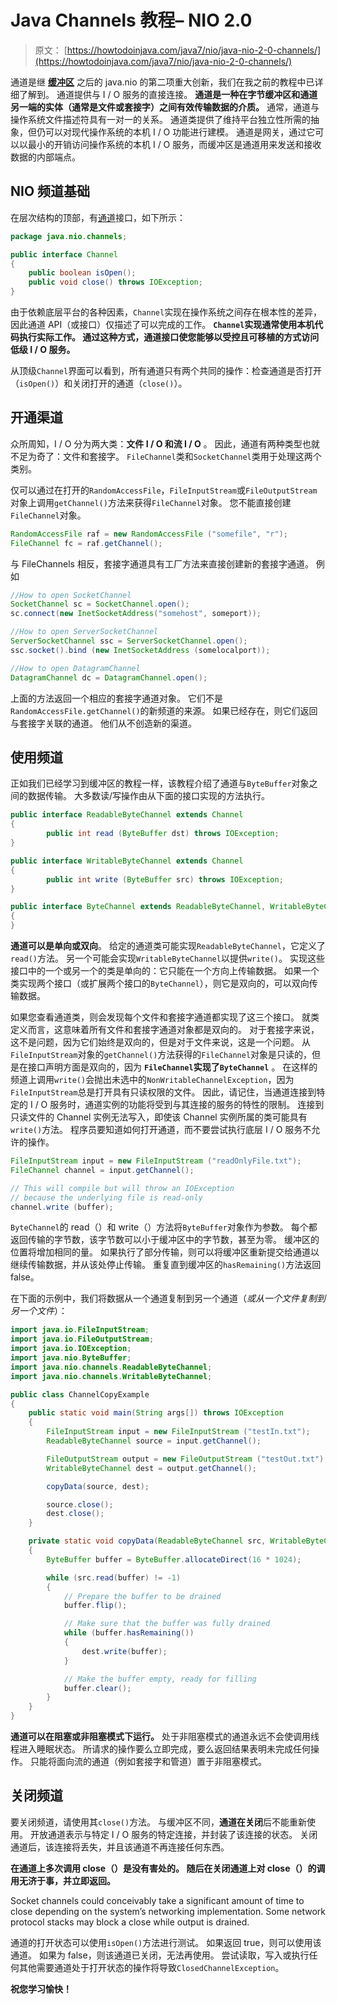 # Java Channels 教程– NIO 2.0

> 原文： [https://howtodoinjava.com/java7/nio/java-nio-2-0-channels/](https://howtodoinjava.com/java7/nio/java-nio-2-0-channels/)

通道是继 **[缓冲区](//howtodoinjava.com/java-7/nio/java-nio-2-0-working-with-buffers/ "Java NIO 2.0 : Working With Buffers")** 之后的 java.nio 的第二项重大创新，我们在我之前的教程中已详细了解到。 通道提供与 I / O 服务的直接连接。 **通道是一种在字节缓冲区和通道另一端的实体（通常是文件或套接字）之间有效传输数据的介质。** 通常，通道与操作系统文件描述符具有一对一的关系。 通道类提供了维持平台独立性所需的抽象，但仍可以对现代操作系统的本机 I / O 功能进行建模。 通道是网关，通过它可以以最小的开销访问操作系统的本机 I / O 服务，而缓冲区是通道用来发送和接收数据的内部端点。

## NIO 频道基础

在层次结构的顶部，有[通道](https://docs.oracle.com/javase/7/docs/api/java/nio/channels/Channel.html "Channel")接口，如下所示：

```java
package java.nio.channels;

public interface Channel
{
	public boolean isOpen();
	public void close() throws IOException;
}

```

由于依赖底层平台的各种因素，`Channel`实现在操作系统之间存在根本性的差异，因此通道 API（或接口）仅描述了可以完成的工作。 **`Channel`实现通常使用本机代码执行实际工作。 通过这种方式，通道接口使您能够以受控且可移植的方式访问低级 I / O 服务。**

从顶级`Channel`界面可以看到，所有通道只有两个共同的操作：检查通道是否打开（`isOpen()`）和关闭打开的通道（`close()`）。

## 开通渠道

众所周知，I / O 分为两大类：**文件 I / O 和流 I / O** 。 因此，通道有两种类型也就不足为奇了：文件和套接字。 `FileChannel`类和`SocketChannel`类用于处理这两个类别。

仅可以通过在打开的`RandomAccessFile`，`FileInputStream`或`FileOutputStream`对象上调用`getChannel()`方法来获得`FileChannel`对象。 您不能直接创建`FileChannel`对象。

```java
RandomAccessFile raf = new RandomAccessFile ("somefile", "r");
FileChannel fc = raf.getChannel();

```

与 FileChannels 相反，套接字通道具有工厂方法来直接创建新的套接字通道。 例如

```java
//How to open SocketChannel
SocketChannel sc = SocketChannel.open();
sc.connect(new InetSocketAddress("somehost", someport));

//How to open ServerSocketChannel
ServerSocketChannel ssc = ServerSocketChannel.open();
ssc.socket().bind (new InetSocketAddress (somelocalport));

//How to open DatagramChannel
DatagramChannel dc = DatagramChannel.open();

```

上面的方法返回一个相应的套接字通道对象。 它们不是`RandomAccessFile.getChannel()`的新频道的来源。 如果已经存在，则它们返回与套接字关联的通道。 他们从不创造新的渠道。

## 使用频道

正如我们已经学习到缓冲区的教程一样，该教程介绍了通道与`ByteBuffer`对象之间的数据传输。 大多数读/写操作由从下面的接口实现的方法执行。

```java
public interface ReadableByteChannel extends Channel
{
        public int read (ByteBuffer dst) throws IOException;
}

public interface WritableByteChannel extends Channel
{
        public int write (ByteBuffer src) throws IOException;
}

public interface ByteChannel extends ReadableByteChannel, WritableByteChannel
{
}

```

**通道可以是单向或双向**。 给定的通道类可能实现`ReadableByteChannel`，它定义了`read()`方法。 另一个可能会实现`WritableByteChannel`以提供`write()`。 实现这些接口中的一个或另一个的类是单向的：它只能在一个方向上传输数据。 如果一个类实现两个接口（或扩展两个接口的`ByteChannel`），则它是双向的，可以双向传输数据。

如果您查看通道类，则会发现每个文件和套接字通道都实现了这三个接口。 就类定义而言，这意味着所有文件和套接字通道对象都是双向的。 对于套接字来说，这不是问题，因为它们始终是双向的，但是对于文件来说，这是一个问题。 从`FileInputStream`对象的`getChannel()`方法获得的`FileChannel`对象是只读的，但是在接口声明方面是双向的，因为 **`FileChannel`实现了`ByteChannel`** 。 在这样的频道上调用`write()`会抛出未选中的`NonWritableChannelException`，因为`FileInputStream`总是打开具有只读权限的文件。 因此，请记住，当通道连接到特定的 I / O 服务时，通道实例的功能将受到与其连接的服务的特性的限制。 连接到只读文件的 Channel 实例无法写入，即使该 Channel 实例所属的类可能具有`write()`方法。 程序员要知道如何打开通道，而不要尝试执行底层 I / O 服务不允许的操作。

```java
FileInputStream input = new FileInputStream ("readOnlyFile.txt");
FileChannel channel = input.getChannel();

// This will compile but will throw an IOException 
// because the underlying file is read-only
channel.write (buffer);

```

`ByteChannel`的 read（）和 write（）方法将`ByteBuffer`对象作为参数。 每个都返回传输的字节数，该字节数可以小于缓冲区中的字节数，甚至为零。 缓冲区的位置将增加相同的量。 如果执行了部分传输，则可以将缓冲区重新提交给通道以继续传输数据，并从该处停止传输。 重复直到缓冲区的`hasRemaining()`方法返回 false。

在下面的示例中，我们将数据从一个通道复制到另一个通道（*或从一个文件复制到另一个文件*）：

```java
import java.io.FileInputStream;
import java.io.FileOutputStream;
import java.io.IOException;
import java.nio.ByteBuffer;
import java.nio.channels.ReadableByteChannel;
import java.nio.channels.WritableByteChannel;

public class ChannelCopyExample
{
	public static void main(String args[]) throws IOException 
	{
		FileInputStream input = new FileInputStream ("testIn.txt");
		ReadableByteChannel source = input.getChannel();

		FileOutputStream output = new FileOutputStream ("testOut.txt");
		WritableByteChannel dest = output.getChannel();

		copyData(source, dest);

		source.close();
		dest.close();
	}

	private static void copyData(ReadableByteChannel src, WritableByteChannel dest) throws IOException 
	{
		ByteBuffer buffer = ByteBuffer.allocateDirect(16 * 1024);

		while (src.read(buffer) != -1) 
		{
			// Prepare the buffer to be drained
			buffer.flip();

			// Make sure that the buffer was fully drained
			while (buffer.hasRemaining()) 
			{
				dest.write(buffer);
			}

			// Make the buffer empty, ready for filling
			buffer.clear();
		}
	}
}

```

**通道可以在阻塞或非阻塞模式下运行。** 处于非阻塞模式的通道永远不会使调用线程进入睡眠状态。 所请求的操作要么立即完成，要么返回结果表明未完成任何操作。 只能将面向流的通道（例如套接字和管道）置于非阻塞模式。

## 关闭频道

要关闭频道，请使用其`close()`方法。 与缓冲区不同，**通道在关闭**后不能重新使用。 开放通道表示与特定 I / O 服务的特定连接，并封装了该连接的状态。 关闭通道后，该连接将丢失，并且该通道不再连接任何东西。

**在通道上多次调用 close（）是没有害处的。 随后在关闭通道上对 close（）的调用无济于事，并立即返回。**

Socket channels could conceivably take a significant amount of time to close depending on the system’s networking implementation. Some network protocol stacks may block a close while output is drained.

通道的打开状态可以使用`isOpen()`方法进行测试。 如果返回 true，则可以使用该通道。 如果为 false，则该通道已关闭，无法再使用。 尝试读取，写入或执行任何其他需要通道处于打开状态的操作将导致`ClosedChannelException`。

**祝您学习愉快！**